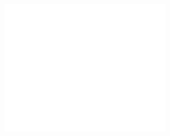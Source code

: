 <p align="center">
  <img src="https://github.com/jda0/jda0/blob/main/github-metrics.svg" alt="Metrics" />
</p>
